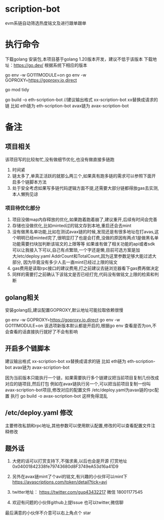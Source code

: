 # scription-bot
evm系链自动筛选热度铭文及进行跟单跟单

# 执行命令
下载golang 安装包,本项目基于golang 1.20版本开发，建议不低于该版本
下载地址：https://go.dev/ 根据系统下相应的版本

go env -w GO111MODULE=on 
go env -w GOPROXY=https://goproxy.io,direct

go mod tidy 

go build -o eth-scription-bot //建议输出格式 xx-scription-bot xx替换成请求的链 比如 eth链为 eth-scription-bot avax链为 avax-scription-bot

# 备注
## 项目相关

该项目写的比较匆忙,没有做细节优化,也没有做直接多链跑
1. 时间紧 
2. 链太多了,单真正活跃的就那么两三个,如果真有跑多链的需求可以参照下面开启多个链脚本方法
3. 处于安全考虑如果写多链代码逻辑方面不提,还需要大部分链都得放gas去实测,本人懒狗见谅

### 项目待优化部分
1. 项目没做map内存释放的优化,如果跑着跑着崩了,建议重开,后续有时间会完善
2. 存储也没做优化,比如minted过的铭文存到本地,重启还会去mint
3. 没有做黑名单功能,比如在测试avax链的时候,发现还是有很多地址在打avas,这个明明已经minted完了,很明显打了也是会打费,没做的原因有两点1是做黑名单功能需要扫块加判断该铭文的上限等等
如果谁有做了相关功能的api或者sdk可以让我接入下可以,自己有点繁琐,一个字还是懒,目前可选方案是加大/etc/deploy.yaml AddrCount和TotalCount,因为这里参数足够大能过滤大部分,
因为毕竟没有多少人去一直mint已经过上限的铭文
4. gas费用是读取rpc接口的建议费用,打之前建议去链浏览器看下gas费再做决定
5. 同样的需要打之前确认下该铭文是否已经打完,代码没有做铭文上限的检索和判断


## golang相关
安装golang后,建议配置GOPROXY,默认地址可能拉取依赖很慢

go env -w GOPROXY=https://goproxy.io,direct
go env -w GO111MODULE=on 该选项新版本默认都是开启的,根据go env 查看是否为on,不会查看的话直接执行就好了不会有影响

## 开启多个链脚本

建议输出格式 xx-scription-bot xx替换成请求的链 比如 eth链为 eth-scription-bot avax链为 avax-scription-bot

因为当前版本只能执行一个链，如果需要执行多个链建议把当前项目复制几份改成对应的链项目,然后打包 
例如在avax链执行另一个,可以把当前项目复制一份叫avax-scription-bot项目,修改对应的配置文件 /etc/deploy.yaml为avax链的rpc配置 执行 go build -o avax-scription-bot
这样免得混乱
## /etc/deploy.yaml 修改

主要修改私钥和rpc地址,其他参数可以使用默认配置,修改的可以查看配置文件注释修改

## 题外话
1. 大佬的话可以打赏支持下,不强求奥,以后也会是开源
打赏地址 0x04001842338fe79743680d8F3749eA53d16a41D9

2. 另外在avax链mint了个avi的铭文,有兴趣的小伙伴可以mint下
https://avascriptions.com/token/detail?tick=avi

3. twitter地址： https://twitter.com/guq43432217 微信 18001177545
4. 欢迎有问题的小伙伴github上提Issue 也可以twitter,微信聊

最后满意的小伙伴不介意可以右上角点个 star